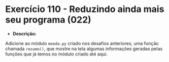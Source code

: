 # Exercício 110 - Reduzindo ainda mais seu programa  (022)

* **Descrição:**

Adicione ao módulo `moeda.py` criado nos desafios anteriores, uma função chamada `resumo()`, que mostre na tela algumas informações geradas pelas funções que já temos no módulo criado até aqui.
